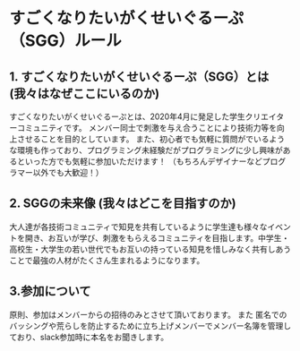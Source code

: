 # すごくなりたいがくせいぐるーぷ（SGG）ルール

## 1. すごくなりたいがくせいぐるーぷ（SGG）とは (我々はなぜここにいるのか)

すごくなりたいがくせいぐるーぷとは、2020年4月に発足した学生クリエイターコミュニティです。
メンバー同士で刺激を与え合うことにより技術力等を向上させることを目的としています。
また、初心者でも気軽に質問がでいるような環境も作っており、プログラミング未経験だがプログラミングに少し興味があるといった方でも気軽に参加いただけます！
（もちろんデザイナーなどプログラマー以外でも大歓迎！）

## 2. SGGの未来像 (我々はどこを目指すのか)
大人達が各技術コミュニティで知見を共有しているように学生達も様々なイベントを開き、お互いが学び、刺激をもらえるコミュニティを目指します。中学生・高校生・大学生の若い世代でもお互いの持っている知見を惜しみなく共有しあうことで最強の人材がたくさん生まれるようになります。

## 3.参加について
原則、参加はメンバーからの招待のみとさせて頂いております。 また 匿名でのバッシングや荒らしを防止するために立ち上げメンバーでメンバー名簿を管理しており、slack参加時に本名をお聞きします。
